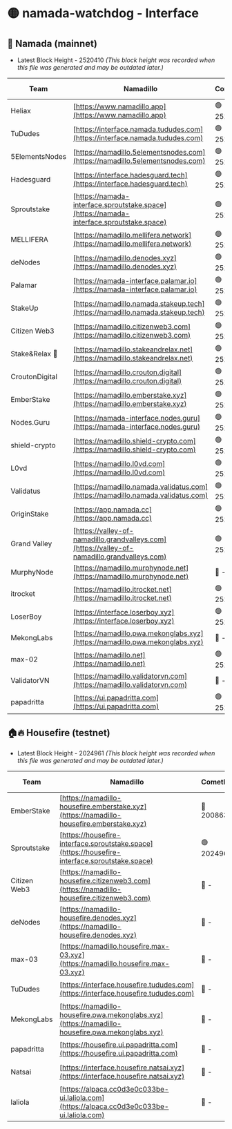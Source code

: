 # 🟡 namada-watchdog - Interface

## 🚀 Namada (mainnet)
- Latest Block Height - 2520410 *(This block height was recorded when this file was generated and may be outdated later.)*

| Team | Namadillo | CometBFT | Indexer | MASP Indexer |
|-|-|-|-|-|
| Heliax | [https://www.namadillo.app](https://www.namadillo.app) | 🟢 2520382 | 🟢 2520382 | 🟢 2520382 |
| TuDudes | [https://interface.namada.tududes.com](https://interface.namada.tududes.com) | 🟢 2520382 | 🟢 2520382 | 🟢 2520382 |
| 5ElementsNodes | [https://namadillo.5elementsnodes.com](https://namadillo.5elementsnodes.com) | 🟢 2520383 | 🟢 2520383 | 🟢 2520382 |
| Hadesguard | [https://interface.hadesguard.tech](https://interface.hadesguard.tech) | 🟢 2520384 | 🟢 2520384 | 🟢 2520383 |
| Sproutstake | [https://namada-interface.sproutstake.space](https://namada-interface.sproutstake.space) | 🟢 2520384 | 🔴 2513702 | 🔴 - |
| MELLIFERA | [https://namadillo.mellifera.network](https://namadillo.mellifera.network) | 🟢 2520388 | 🟢 2520387 | 🟢 2520388 |
| deNodes | [https://namadillo.denodes.xyz](https://namadillo.denodes.xyz) | 🟢 2520388 | 🟢 2520388 | 🟢 2520388 |
| Palamar | [https://namada-interface.palamar.io](https://namada-interface.palamar.io) | 🟢 2520389 | 🟢 2520389 | 🟢 2520389 |
| StakeUp | [https://namadillo.namada.stakeup.tech](https://namadillo.namada.stakeup.tech) | 🟢 2520390 | 🟢 2520390 | 🟢 2520390 |
| Citizen Web3 | [https://namadillo.citizenweb3.com](https://namadillo.citizenweb3.com) | 🟢 2520391 | 🟢 2520391 | 🟢 2520391 |
| Stake&Relax 🦥 | [https://namadillo.stakeandrelax.net](https://namadillo.stakeandrelax.net) | 🟢 2520392 | 🟢 2520392 | 🟢 2520391 |
| CroutonDigital | [https://namadillo.crouton.digital](https://namadillo.crouton.digital) | 🟢 2520392 | 🟢 2520392 | 🟢 2520393 |
| EmberStake | [https://namadillo.emberstake.xyz](https://namadillo.emberstake.xyz) | 🟢 2520393 | 🟢 2520393 | 🟢 2520393 |
| Nodes.Guru | [https://namada-interface.nodes.guru](https://namada-interface.nodes.guru) | 🟢 2520394 | 🟢 2520394 | 🟢 2520393 |
| shield-crypto | [https://namadillo.shield-crypto.com](https://namadillo.shield-crypto.com) | 🟢 2520394 | 🟢 2520394 | 🟢 2520394 |
| L0vd | [https://namadillo.l0vd.com](https://namadillo.l0vd.com) | 🟢 2520395 | 🟢 2520395 | 🟢 2520395 |
| Validatus | [https://namadillo.namada.validatus.com](https://namadillo.namada.validatus.com) | 🟢 2520396 | 🟢 2520396 | 🟢 2520396 |
| OriginStake | [https://app.namada.cc](https://app.namada.cc) | 🟢 2520397 | 🟢 2520397 | 🟢 2520397 |
| Grand Valley | [https://valley-of-namadillo.grandvalleys.com](https://valley-of-namadillo.grandvalleys.com) | 🟢 2520398 | 🟢 2520398 | 🟢 2520398 |
| MurphyNode | [https://namadillo.murphynode.net](https://namadillo.murphynode.net) | 🔴 - | 🔴 - | 🔴 - |
| itrocket | [https://namadillo.itrocket.net](https://namadillo.itrocket.net) | 🟢 2520400 | 🟢 2520400 | 🟢 2520401 |
| LoserBoy | [https://interface.loserboy.xyz](https://interface.loserboy.xyz) | 🟢 2520401 | 🟢 2520401 | 🟢 2520401 |
| MekongLabs | [https://namadillo.pwa.mekonglabs.xyz](https://namadillo.pwa.mekonglabs.xyz) | 🔴 - | 🔴 - | 🔴 - |
| max-02 | [https://namadillo.net](https://namadillo.net) | 🟢 2520408 | 🟢 2520408 | 🟢 2520407 |
| ValidatorVN | [https://namadillo.validatorvn.com](https://namadillo.validatorvn.com) | 🔴 - | 🔴 - | 🔴 - |
| papadritta | [https://ui.papadritta.com](https://ui.papadritta.com) | 🟢 2520410 | 🟢 2520410 | 🟢 2520410 |

## 🏠🔥 Housefire (testnet)
- Latest Block Height - 2024961 *(This block height was recorded when this file was generated and may be outdated later.)*

| Team | Namadillo | CometBFT | Indexer | MASP Indexer |
|-|-|-|-|-|
| EmberStake | [https://namadillo-housefire.emberstake.xyz](https://namadillo-housefire.emberstake.xyz) | 🔴 2008636 | 🔴 2008636 | 🔴 2008636 |
| Sproutstake | [https://housefire-interface.sproutstake.space](https://housefire-interface.sproutstake.space) | 🟢 2024961 | 🟢 2024961 | 🟢 2024961 |
| Citizen Web3 | [https://namadillo-housefire.citizenweb3.com](https://namadillo-housefire.citizenweb3.com) | 🔴 - | 🔴 1887621 | 🟢 2024961 |
| deNodes | [https://namadillo-housefire.denodes.xyz](https://namadillo-housefire.denodes.xyz) | 🔴 - | 🟢 2024960 | 🟢 2024961 |
| max-03 | [https://namadillo.housefire.max-03.xyz](https://namadillo.housefire.max-03.xyz) | 🔴 - | 🟢 2024960 | 🟢 2024961 |
| TuDudes | [https://interface.housefire.tududes.com](https://interface.housefire.tududes.com) | 🔴 - | 🟢 2024960 | 🟢 2024961 |
| MekongLabs | [https://namadillo-housefire.pwa.mekonglabs.xyz](https://namadillo-housefire.pwa.mekonglabs.xyz) | 🔴 - | 🔴 - | 🔴 - |
| papadritta | [https://housefire.ui.papadritta.com](https://housefire.ui.papadritta.com) | 🔴 - | 🟢 2024960 | 🟢 2024961 |
| Natsai | [https://interface.housefire.natsai.xyz](https://interface.housefire.natsai.xyz) | 🔴 - | 🟢 2024960 | 🟢 2024961 |
| laliola | [https://alpaca.cc0d3e0c033be-ui.laliola.com](https://alpaca.cc0d3e0c033be-ui.laliola.com) | 🔴 - | 🟢 2024961 | 🟢 2024961 |

